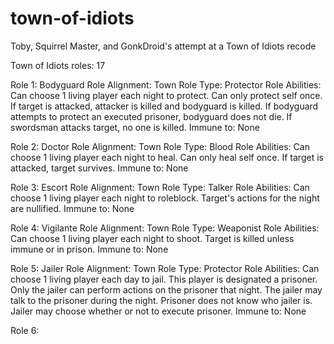 # town-of-idiots
Toby, Squirrel Master, and GonkDroid's attempt at a Town of Idiots recode

Town of Idiots roles: 17

Role 1: Bodyguard
  Role Alignment: Town
  Role Type: Protector
  Role Abilities:
    Can choose 1 living player each night to protect. Can only protect self once. If target is attacked, attacker is killed and bodyguard is killed. If bodyguard attempts to protect an executed prisoner, bodyguard does not die. If swordsman attacks target, no one is killed.
  Immune to: None

Role 2: Doctor
  Role Alignment: Town
  Role Type: Blood
  Role Abilities: 
    Can choose 1 living player each night to heal. Can only heal self once. If target is attacked, target survives.
  Immune to: None

Role 3: Escort
  Role Alignment: Town
  Role Type: Talker
  Role Abilities:
    Can choose 1 living player each night to roleblock. Target's actions for the night are nullified.
  Immune to: None

Role 4: Vigilante
  Role Alignment: Town
  Role Type: Weaponist
  Role Abilities:
    Can choose 1 living player each night to shoot. Target is killed unless immune or in prison.
  Immune to: None

Role 5: Jailer
  Role Alignment: Town
  Role Type: Protector
  Role Abilities:
    Can choose 1 living player each day to jail. This player is designated a prisoner. Only the jailer can perform actions on the prisoner that night. The jailer may talk to the prisoner during the night. Prisoner does not know who jailer is. Jailer may choose whether or not to execute prisoner.
  Immune to: None

Role 6: 
